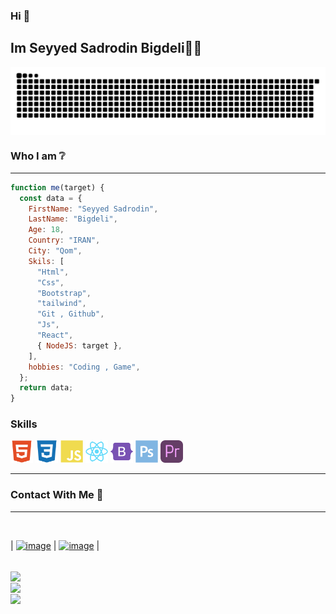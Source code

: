 ### Hi 👋

## Im Seyyed Sadrodin Bigdeli🧑‍💻


<img align="center" src="https://raw.githubusercontent.com/imrrobat/imrrobat/d1b244e170d2b75fdda3efd499eaaf163f7a617c/images/github-contribution-grid-snake.svg" />

### Who I am ❔

<hr />

```javascript
function me(target) {
  const data = {
    FirstName: "Seyyed Sadrodin",
    LastName: "Bigdeli",
    Age: 18,
    Country: "IRAN",
    City: "Qom",
    Skils: [
      "Html",
      "Css",
      "Bootstrap",
      "tailwind",
      "Git , Github",
      "Js",
      "React",
      { NodeJS: target },
    ],
    hobbies: "Coding , Game",
  };
  return data;
}
```

### Skills

<p align="left">
    <a href="https://developer.mozilla.org/en-US/docs/Glossary/HTML5" target="_blank" rel="noreferrer"><img src="https://raw.githubusercontent.com/sabzlearn-ir/sabzlearn-ir/4d2a781931f79c747a132c28eae4ebfbb8eaa7d7/html5-colored.svg" width="36" height="36" alt="HTML5" /></a>
    <a href="https://www.w3.org/TR/CSS/#css" target="_blank" rel="noreferrer"><img src="https://raw.githubusercontent.com/sabzlearn-ir/sabzlearn-ir/4d2a781931f79c747a132c28eae4ebfbb8eaa7d7/css3-colored.svg" width="36" height="36" alt="CSS3" /></a>
    <a href="https://developer.mozilla.org/en-US/docs/Web/JavaScript" target="_blank" rel="noreferrer"><img src="https://raw.githubusercontent.com/sabzlearn-ir/sabzlearn-ir/4d2a781931f79c747a132c28eae4ebfbb8eaa7d7/javascript-colored.svg" width="36" height="36" alt="Javascript" /></a>
    <a href="https://reactjs.org/" target="_blank" rel="noreferrer"><img src="https://raw.githubusercontent.com/sabzlearn-ir/sabzlearn-ir/4d2a781931f79c747a132c28eae4ebfbb8eaa7d7/react-colored.svg" width="36" height="36" alt="React" /></a>
    <a href="https://getbootstrap.com/" target="_blank" rel="noreferrer"><img src="https://raw.githubusercontent.com/sabzlearn-ir/sabzlearn-ir/4d2a781931f79c747a132c28eae4ebfbb8eaa7d7/bootstrap-colored.svg" width="36" height="36" alt="Bootstrap" /></a>
    <a href="https://www.adobe.com/uk/products/photoshop.html" target="_blank" rel="noreferrer"><img src="https://raw.githubusercontent.com/sabzlearn-ir/sabzlearn-ir/4d2a781931f79c747a132c28eae4ebfbb8eaa7d7/photoshop-colored.svg" width="36" height="36" alt="Photoshop" /></a>
    <a href="https://www.adobe.com/products/premiere.html"><img src="https://github.com/sybigdeli/sybigdeli/blob/main/premiere-svgrepo-com.svg" width="36" height="36" alt="premier" /></a>
</p>


<hr />

### Contact With Me 📲

<hr />
<br />

| [![image](https://img.shields.io/badge/Telegram-2CA5E0?style=for-the-badge&logo=telegram&logoColor=white)](https://t.me/sadrab369) | [![image](https://img.shields.io/badge/Instagram-E4405F?style=for-the-badge&logo=instagram&logoColor=white)](https://instagram.com/s.sadra.bigdeli36?utm_source=qr&igshid=MzNlNGNkZWQ4Mg%3D%3D) |

<br />

<img align="center" src="https://github-profile-summary-cards.vercel.app/api/cards/profile-details?username=sybigdeli&theme=dark" />

<br />

<img align="center" src="https://github-readme-stats-git-masterrstaa-rickstaa.vercel.app/api?username=sybigdeli&theme=dark" />

<br />

<img align="center" src="https://github-readme-stats.vercel.app/api/top-langs/?username=sybigdeli&theme=dark" />

